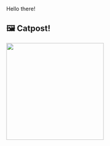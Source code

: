 Hello there!



## 🖼️ Catpost!

<sub>
    <img src="https://cdn2.thecatapi.com/images/Q3fuO7-eO.jpg" height="256">
</sub>

